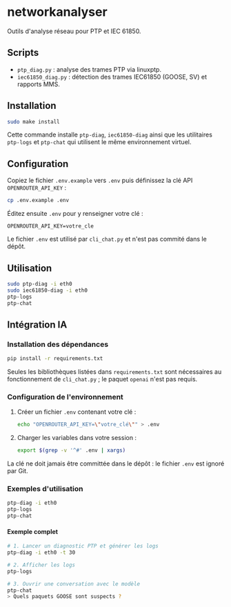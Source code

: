 # networkanalyser

Outils d'analyse réseau pour PTP et IEC 61850.

## Scripts

- `ptp_diag.py` : analyse des trames PTP via linuxptp.
- `iec61850_diag.py` : détection des trames IEC61850 (GOOSE, SV) et rapports MMS.

## Installation

```sh
sudo make install
```

Cette commande installe `ptp-diag`, `iec61850-diag` ainsi que les utilitaires
`ptp-logs` et `ptp-chat` qui utilisent le même environnement virtuel.

## Configuration

Copiez le fichier `.env.example` vers `.env` puis définissez la clé API `OPENROUTER_API_KEY` :

```sh
cp .env.example .env
```

Éditez ensuite `.env` pour y renseigner votre clé :

```
OPENROUTER_API_KEY=votre_cle
```

Le fichier `.env` est utilisé par `cli_chat.py` et n'est pas commité dans le dépôt.

## Utilisation

```sh
sudo ptp-diag -i eth0
sudo iec61850-diag -i eth0
ptp-logs
ptp-chat
```

## Intégration IA

### Installation des dépendances

```sh
pip install -r requirements.txt
```

Seules les bibliothèques listées dans `requirements.txt` sont nécessaires au
fonctionnement de `cli_chat.py` ; le paquet `openai` n'est pas requis.

### Configuration de l'environnement

1. Créer un fichier `.env` contenant votre clé :

   ```sh
   echo "OPENROUTER_API_KEY=\"votre_clé\"" > .env
   ```

2. Charger les variables dans votre session :

   ```sh
   export $(grep -v '^#' .env | xargs)
   ```

La clé ne doit jamais être committée dans le dépôt : le fichier `.env` est ignoré par Git.

### Exemples d'utilisation

```sh
ptp-diag -i eth0
ptp-logs
ptp-chat
```

#### Exemple complet

```sh
# 1. Lancer un diagnostic PTP et générer les logs
ptp-diag -i eth0 -t 30

# 2. Afficher les logs
ptp-logs

# 3. Ouvrir une conversation avec le modèle
ptp-chat
> Quels paquets GOOSE sont suspects ?
```
